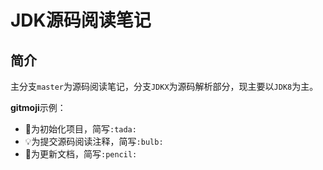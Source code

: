 # JDK源码阅读笔记

## 简介
主分支`master`为源码阅读笔记，分支`JDKX`为源码解析部分，现主要以`JDK8`为主。



**gitmoji**示例：

- :tada:为初始化项目，简写`:tada:`
- :bulb:为提交源码阅读注释，简写`:bulb:`
- :pencil:为更新文档，简写`:pencil:`



